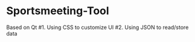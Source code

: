 # Sportsmeeting-Tool
 Based on Qt
 #1. Using CSS to customize UI
 #2. Using JSON to read/store data
